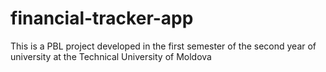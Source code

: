 # financial-tracker-app
This is a PBL project developed in the first semester of the second year of university at the Technical University of Moldova
